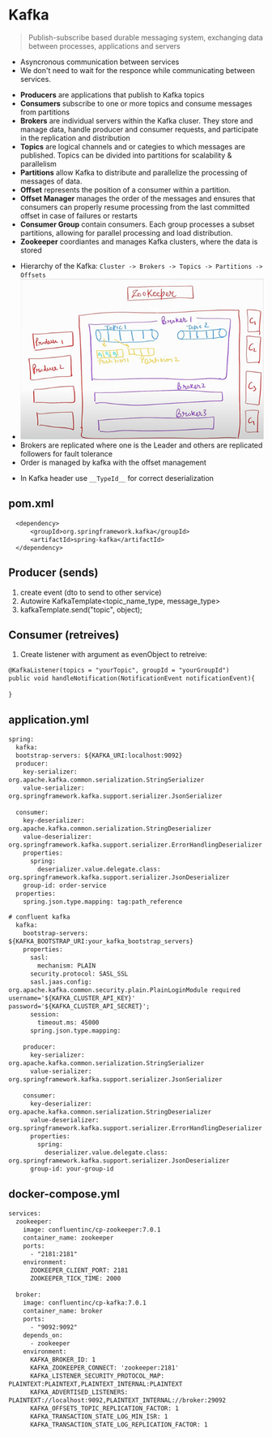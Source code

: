 # Kafka
> Publish-subscribe based durable messaging system, exchanging data between processes, applications and servers
* Asyncronous communication between services
* We don't need to wait for the responce while communicating between services.

- **Producers** are applications that publish to Kafka topics
- **Consumers** subscribe to one or more topics and consume messages from partitions
- **Brokers** are individual servers within the Kafka cluser. They store and manage data, handle producer and consumer requests, and participate in the replication and distribution 
- **Topics** are logical channels and or categies to which messages are published. Topics can be divided into partitions for scalability & parallelism
- **Partitions** allow Kafka to distribute and parallelize the processing of messages of data.
- **Offset** represents the position of a consumer within a partition. 
- **Offset Manager** manages the order of the messages and ensures that consumers can properly resume processing from the last committed offset in case of failures or restarts
- **Consumer Group** contain consumers. Each group processes a subset partitions, allowing for parallel processing and load distribution.
- **Zookeeper** coordiantes and manages Kafka clusters, where the data is stored

* Hierarchy of the Kafka: `Cluster -> Brokers -> Topics -> Partitions -> Offsets`
* ![alt text](./static/kafka.png)
* Brokers are replicated where one is the Leader and others are replicated followers for fault tolerance
* Order is managed by kafka with the offset management

- In Kafka header use `__TypeId__` for correct deserialization
## pom.xml
```
  <dependency>
      <groupId>org.springframework.kafka</groupId>
      <artifactId>spring-kafka</artifactId>
  </dependency>
```
## Producer (sends)
1. create event (dto to send to other service)
2. Autowire KafkaTemplate<topic_name_type, message_type>
3. kafkaTemplate.send("topic", object);
## Consumer (retreives)
1. Create listener with argument as evenObject to retreive:
```
@KafkaListener(topics = "yourTopic", groupId = "yourGroupId")
public void handleNotification(NotificationEvent notificationEvent){
    
}
```
## application.yml
```
spring:
  kafka:
  bootstrap-servers: ${KAFKA_URI:localhost:9092}
  producer:
    key-serializer: org.apache.kafka.common.serialization.StringSerializer
    value-serializer: org.springframework.kafka.support.serializer.JsonSerializer

  consumer:
    key-deserializer: org.apache.kafka.common.serialization.StringDeserializer
    value-deserializer: org.springframework.kafka.support.serializer.ErrorHandlingDeserializer
    properties:
      spring:
        deserializer.value.delegate.class: org.springframework.kafka.support.serializer.JsonDeserializer
    group-id: order-service
  properties:
    spring.json.type.mapping: tag:path_reference
```
```
# confluent kafka
  kafka:
    bootstrap-servers: ${KAFKA_BOOTSTRAP_URI:your_kafka_bootstrap_servers}
    properties:
      sasl:
        mechanism: PLAIN
      security.protocol: SASL_SSL
      sasl.jaas.config: org.apache.kafka.common.security.plain.PlainLoginModule required username='${KAFKA_CLUSTER_API_KEY}' password='${KAFKA_CLUSTER_API_SECRET}';
      session:
        timeout.ms: 45000
      spring.json.type.mapping:

    producer:
      key-serializer: org.apache.kafka.common.serialization.StringSerializer
      value-serializer: org.springframework.kafka.support.serializer.JsonSerializer

    consumer:
      key-deserializer: org.apache.kafka.common.serialization.StringDeserializer
      value-deserializer: org.springframework.kafka.support.serializer.ErrorHandlingDeserializer
      properties:
        spring:
          deserializer.value.delegate.class: org.springframework.kafka.support.serializer.JsonDeserializer
      group-id: your-group-id
```
## docker-compose.yml
```
services:
  zookeeper:
    image: confluentinc/cp-zookeeper:7.0.1
    container_name: zookeeper
    ports:
      - "2181:2181"
    environment:
      ZOOKEEPER_CLIENT_PORT: 2181
      ZOOKEEPER_TICK_TIME: 2000
      
  broker:
    image: confluentinc/cp-kafka:7.0.1
    container_name: broker
    ports:
      - "9092:9092"
    depends_on:
      - zookeeper
    environment:
      KAFKA_BROKER_ID: 1
      KAFKA_ZOOKEEPER_CONNECT: 'zookeeper:2181'
      KAFKA_LISTENER_SECURITY_PROTOCOL_MAP: PLAINTEXT:PLAINTEXT,PLAINTEXT_INTERNAL:PLAINTEXT
      KAFKA_ADVERTISED_LISTENERS: PLAINTEXT://localhost:9092,PLAINTEXT_INTERNAL://broker:29092
      KAFKA_OFFSETS_TOPIC_REPLICATION_FACTOR: 1
      KAFKA_TRANSACTION_STATE_LOG_MIN_ISR: 1
      KAFKA_TRANSACTION_STATE_LOG_REPLICATION_FACTOR: 1
```